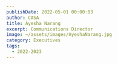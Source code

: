 ```yaml
---
publishDate: 2022-05-01 00:00:03
author: CASA
title: Ayesha Narang
excerpt: Communications Director
image: ~/assets/images/AyeshaNarang.jpg
category: Executives
tags:
  - 2022-2023
---
```

